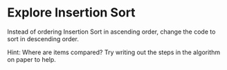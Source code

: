 # Explore Insertion Sort
Instead of ordering Insertion Sort in ascending order, change the code to sort in descending order.

Hint: Where are items compared? Try writing out the steps in the algorithm on paper to help.